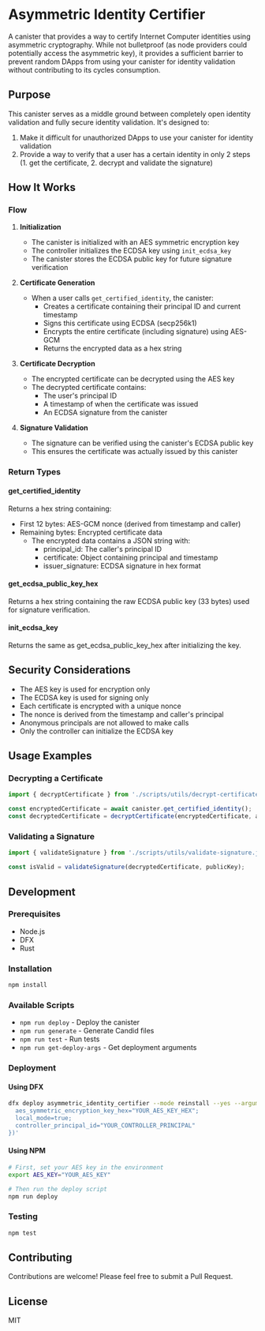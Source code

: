 # Asymmetric Identity Certifier

A canister that provides a way to certify Internet Computer identities using asymmetric cryptography. While not bulletproof (as node providers could potentially access the asymmetric key), it provides a sufficient barrier to prevent random DApps from using your canister for identity validation without contributing to its cycles consumption.

## Purpose

This canister serves as a middle ground between completely open identity validation and fully secure identity validation. It's designed to:

1. Make it difficult for unauthorized DApps to use your canister for identity validation
2. Provide a way to verify that a user has a certain identity in only 2 steps (1. get the certificate, 2. decrypt and validate the signature)

## How It Works

### Flow

1. **Initialization**

   - The canister is initialized with an AES symmetric encryption key
   - The controller initializes the ECDSA key using `init_ecdsa_key`
   - The canister stores the ECDSA public key for future signature verification

2. **Certificate Generation**

   - When a user calls `get_certified_identity`, the canister:
     - Creates a certificate containing their principal ID and current timestamp
     - Signs this certificate using ECDSA (secp256k1)
     - Encrypts the entire certificate (including signature) using AES-GCM
     - Returns the encrypted data as a hex string

3. **Certificate Decryption**

   - The encrypted certificate can be decrypted using the AES key
   - The decrypted certificate contains:
     - The user's principal ID
     - A timestamp of when the certificate was issued
     - An ECDSA signature from the canister

4. **Signature Validation**
   - The signature can be verified using the canister's ECDSA public key
   - This ensures the certificate was actually issued by this canister

### Return Types

#### get_certified_identity

Returns a hex string containing:

- First 12 bytes: AES-GCM nonce (derived from timestamp and caller)
- Remaining bytes: Encrypted certificate data
  - The encrypted data contains a JSON string with:
    - principal_id: The caller's principal ID
    - certificate: Object containing principal and timestamp
    - issuer_signature: ECDSA signature in hex format

#### get_ecdsa_public_key_hex

Returns a hex string containing the raw ECDSA public key (33 bytes) used for signature verification.

#### init_ecdsa_key

Returns the same as get_ecdsa_public_key_hex after initializing the key.

## Security Considerations

- The AES key is used for encryption only
- The ECDSA key is used for signing only
- Each certificate is encrypted with a unique nonce
- The nonce is derived from the timestamp and caller's principal
- Anonymous principals are not allowed to make calls
- Only the controller can initialize the ECDSA key

## Usage Examples

### Decrypting a Certificate

```typescript
import { decryptCertificate } from './scripts/utils/decrypt-certificate.js';

const encryptedCertificate = await canister.get_certified_identity();
const decryptedCertificate = decryptCertificate(encryptedCertificate, aesKey);
```

### Validating a Signature

```typescript
import { validateSignature } from './scripts/utils/validate-signature.js';

const isValid = validateSignature(decryptedCertificate, publicKey);
```

## Development

### Prerequisites

- Node.js
- DFX
- Rust

### Installation

```bash
npm install
```

### Available Scripts

- `npm run deploy` - Deploy the canister
- `npm run generate` - Generate Candid files
- `npm run test` - Run tests
- `npm run get-deploy-args` - Get deployment arguments

### Deployment

#### Using DFX

```bash
dfx deploy asymmetric_identity_certifier --mode reinstall --yes --argument '(record {
  aes_symmetric_encryption_key_hex="YOUR_AES_KEY_HEX";
  local_mode=true;
  controller_principal_id="YOUR_CONTROLLER_PRINCIPAL"
})'
```

#### Using NPM

```bash
# First, set your AES key in the environment
export AES_KEY="YOUR_AES_KEY"

# Then run the deploy script
npm run deploy
```

### Testing

```bash
npm test
```

## Contributing

Contributions are welcome! Please feel free to submit a Pull Request.

## License

MIT
